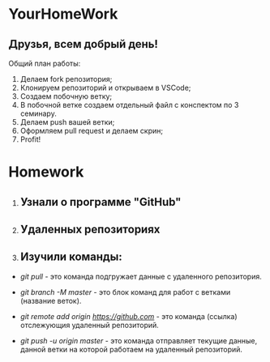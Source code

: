 # YourHomeWork

## Друзья, всем добрый день! 
Общий план работы:
1. Делаем fork репозитория;
2. Клонируем репозиторий и открываем в VSCode;
3. Создаем побочную ветку;
4. В побочной ветке создаем отдельный файл с конспектом по 3 семинару.
5. Делаем push вашей ветки;
6. Оформляем pull request и делаем скрин;
7. Profit!

# Homework

1. ## Узнали о программе "GitHub"

2. ## Удаленных репозиториях

3. ## Изучили команды:

* *git pull* - это команда подгружает данные с удаленного репозитория. 

* *git branch -M master* - это блок команд для работ с ветками (название веток).

* *git remote add origin https://github.com* - это команда (ссылка) отслежующия удаленный репозиторий. 

* *git push -u origin master* - это команда отправляет текущие данные, данной ветки на которой работаем на удаленный репозиторий.